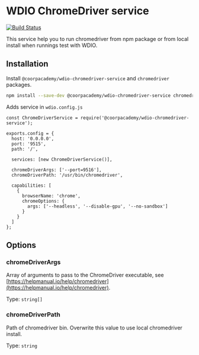 # WDIO ChromeDriver service

[![Build Status](https://travis-ci.com/CoorpAcademy/wdio-chromedriver-service.svg?branch=master)](https://travis-ci.com/CoorpAcademy/wdio-chromedriver-service)

This service help you to run chromedriver from npm package or from local install when runnings test with WDIO.

## Installation

Install `@coorpacademy/wdio-chromedriver-service` and `chromedriver` packages.
```sh
npm install --save-dev @coorpacademy/wdio-chromedriver-service chromedriver
```

Adds service in `wdio.config.js`
```
const ChromeDriverService = require('@coorpacademy/wdio-chromedriver-service');

exports.config = {
  host: '0.0.0.0',
  port: '9515',
  path: '/',

  services: [new ChromeDriverService()],

  chromeDriverArgs: ['--port=9516'],
  chromeDriverPath: '/usr/bin/chromedriver',

  capabilities: [
    {
      browserName: 'chrome',
      chromeOptions: {
        args: ['--headless', '--disable-gpu', '--no-sandbox']
      }
    }
  ]
};
```

## Options

### chromeDriverArgs
Array of arguments to pass to the ChromeDriver executable, see [https://helpmanual.io/help/chromedriver](https://helpmanual.io/help/chromedriver).

Type: `string[]`
### chromeDriverPath
Path of chromedriver bin. Overwrite this value to use local chromedriver install.

Type: `string`
